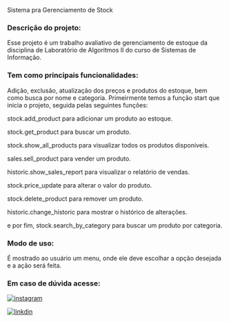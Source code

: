 <p align center> Sistema pra Gerenciamento de Stock </p>


### Descrição do projeto:
Esse projeto é um trabalho avaliativo de gerenciamento de estoque da disciplina de Laboratório de Algoritmos II do curso de Sistemas de Informação.

### Tem como principais funcionalidades:
Adição, exclusão, atualização dos preços e produtos do estoque, bem como busca por nome e categoria. Primeirmente temos a função start que inicia o projeto, seguida pelas seguintes funções: 

stock.add_product para adicionar um produto ao estoque.

stock.get_product para buscar um produto.

stock.show_all_products para visualizar todos os produtos disponíveis.

sales.sell_product para vender um produto.

historic.show_sales_report para visualizar o relatório de vendas.

stock.price_update para alterar o valor do produto.

stock.delete_product para remover um produto.

historic.change_historic para mostrar o histórico de alterações. 

e por fim, stock.search_by_category para buscar um produto por categoria.

### Modo de uso:
É mostrado ao usuário um menu, onde ele deve escolhar a opção desejada e a ação será feita.

### Em caso de dúvida acesse:
[![instagram](https://img.shields.io/badge/Instagram-E4405F?style=for-the-badge&logo=instagram&logoColor=white)](https://instagram.com/eduardamello___)

[![linkdin](https://img.shields.io/badge/LinkedIn-0077B5?style=for-the-badge&logo=linkedin&logoColor=white)](https://www.linkedin.com/in/thevis-cardoso)
